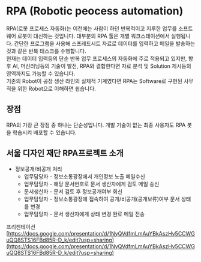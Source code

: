 # RPA (Robotic peocess automation)
RPA(로봇 프로세스 자동화)는 이전에는 사람이 하던 반복적이고 지루한 업무를 소프트웨어 로봇이 대신하는 것입니다.
대부분의 RPA 툴은 개별 워크스테이션에서 실행됩니다. 간단한 프로그램을 사용해 스프레드시트 자료로 데이터를 입력하고 메일을 발송하는 것과 같은 반복 태스크를 수행합니다.     
현재는 데이터 입력등의 단순 반복 업무 프로세스의 자동화에 주로 적용되고 있지만, 향후 AI, 머신러닝등의 기술이 발전, RPA와 결합한다면 자료 분석 및 Solution 제시등의 영역까지도 가능할 수 있습니다.  
기존의 Robot이 공장 생산 라인의 실체적 기계였다면 RPA는 Software로 구현된 사무직을 위한 Robot으로 이해하면 쉽습니다.

## 장점 
RPA의 가장 큰 장점 중 하나는 단순성입니다. 개발 기술이 없는 최종 사용자도 RPA 봇을 학습시켜 배포할 수 있습니다.  

## 서울 디자인 재단 RPA프로젝트 소개
* 정보공개/비공개 처리 
  * 업무담당자 - 정보소통광장에서 개인정보 노출 메일수신
  * 업무담당자 - 해당 문서번호로 문서 생산자에게 검토 메일 송신
  * 문서생산자 - 문서 검토 후 정보공개여부 회신
  * 업무담당자 - 정보소통광장에 접속하여 공개/비공개(공개보류)여부 문서 상태를 변경
  * 업무담당자 - 문서 생산자에게 상태 변경 완료 메일 전송

프리젠테이션 [https://docs.google.com/presentation/d/1NyQVdfmLmAuYBkAszHv5CCWGuQQ8STS16FBd85R-D_k/edit?usp=sharing](https://docs.google.com/presentation/d/1NyQVdfmLmAuYBkAszHv5CCWGuQQ8STS16FBd85R-D_k/edit?usp=sharing)

